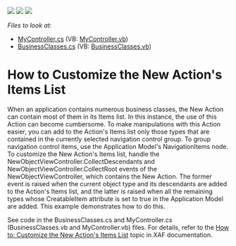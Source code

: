 <!-- default badges list -->
![](https://img.shields.io/endpoint?url=https://codecentral.devexpress.com/api/v1/VersionRange/128589159/11.1.4%2B)
[![](https://img.shields.io/badge/Open_in_DevExpress_Support_Center-FF7200?style=flat-square&logo=DevExpress&logoColor=white)](https://supportcenter.devexpress.com/ticket/details/E238)
[![](https://img.shields.io/badge/📖_How_to_use_DevExpress_Examples-e9f6fc?style=flat-square)](https://docs.devexpress.com/GeneralInformation/403183)
<!-- default badges end -->
<!-- default file list -->
*Files to look at*:

* [MyController.cs](./CS/HowToCustomizeNewActionItemsList.Module.Win/MyController.cs) (VB: [MyController.vb](./VB/HowToCustomizeNewActionItemsList.Module.Win/MyController.vb))
* [BusinessClasses.cs](./CS/HowToCustomizeNewActionItemsList.Module/BusinessClasses.cs) (VB: [BusinessClasses.vb](./VB/HowToCustomizeNewActionItemsList.Module/BusinessClasses.vb))
<!-- default file list end -->
# How to Customize the New Action's Items List


<p>When an application contains numerous business classes, the New Action can contain most of them in its Items list. In this instance, the use of this Action can become cumbersome. To make manipulations with this Action easier, you can add to the Action's Items list only those types that are contained in the currently selected navigation control group. To group navigation control items, use the Application Model's NavigationItems node. To customize the New Action's Items list, handle the NewObjectViewController.CollectDescendants and NewObjectViewController.CollectRoot events of the NewObjectViewController, which contains the New Action. The former event is raised when the current object type and its descendants are added to the Action's Items list, and the latter is raised when all the remaining types whose CreatableItem attribute is set to true in the Application Model are added. This example demonstrates how to do this.</p><p>See code in the BusinessClasses.cs and MyController.cs (BusinessClasses.vb and MyController.vb) files. For details, refer to the <a href="http://documentation.devexpress.com/#Xaf/CustomDocument2915">How to: Customize the New Action's Items List</a> topic in XAF documentation.</p>

<br/>


